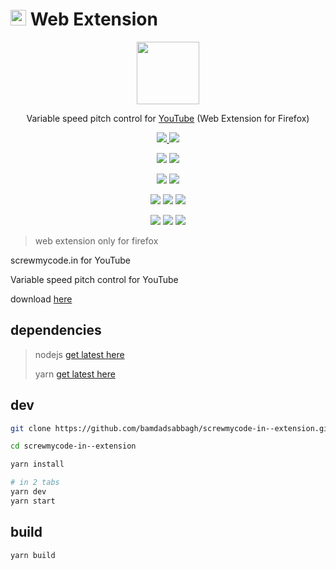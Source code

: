 # <img width=25 src="https://raw.githubusercontent.com/screwmycode/screwmycode-www/master/src/assets/icons/SCRW_SHARE_TXT.svg"> Web Extension

<p align=center>
    <a href="https://addons.mozilla.org/en-US/firefox/addon/screwmycode-in--extension">
        <img width=100 src="https://raw.githubusercontent.com/screwmycode/screwmycode-www/master/src/assets/icons/SCRW_SHARE_TXT.svg">
    </a>
</p>

<p align=center>
    Variable speed pitch control for <a href="https://www.youtube.com/">YouTube</a> (Web Extension for Firefox)
</p>

<p align=center>
    <a href="https://github.com/bamdadsabbagh/screwmycode-in--extension">
        <img src="https://img.shields.io/github/stars/bamdadsabbagh/screwmycode-in--extension?label=git">
    </a>
    <img src="https://img.shields.io/github/license/bamdadsabbagh/screwmycode-in--extension">
</p>

<p align=center>
    <img src="https://img.shields.io/github/languages/count/bamdadsabbagh/screwmycode-in--extension">
    <img src="https://img.shields.io/github/languages/top/bamdadsabbagh/screwmycode-in--extension">
</p>

<p align=center>
    <img src="https://img.shields.io/github/v/release/bamdadsabbagh/screwmycode-in--extension">
    <img src="https://api.codeclimate.com/v1/badges/e0f107f8d8791086e985/maintainability" />
</p>

<p align=center>
    <img src="https://img.shields.io/david/bamdadsabbagh/screwmycode-in--extension">
    <img src="https://img.shields.io/david/dev/bamdadsabbagh/screwmycode-in--extension">
    <img src="https://img.shields.io/snyk/vulnerabilities/github/bamdadsabbagh/screwmycode-in--extension">
</p>

<p align=center>
    <img src="https://img.shields.io/amo/v/screwmycode-in">
    <img src="https://img.shields.io/amo/stars/screwmycode-in">
    <img src="https://img.shields.io/amo/users/screwmycode-in">
</p>

> web extension only for firefox

screwmycode.in for YouTube

Variable speed pitch control for YouTube

download [here](https://addons.mozilla.org/en-US/firefox/addon/screwmycode-in/)

## dependencies

> nodejs [get latest here](https://nodejs.org/en/)
>
> yarn [get latest here](https://yarnpkg.com/getting-started/install)

## dev

```bash
git clone https://github.com/bamdadsabbagh/screwmycode-in--extension.git

cd screwmycode-in--extension

yarn install

# in 2 tabs
yarn dev
yarn start
```

## build

```bash
yarn build
```
